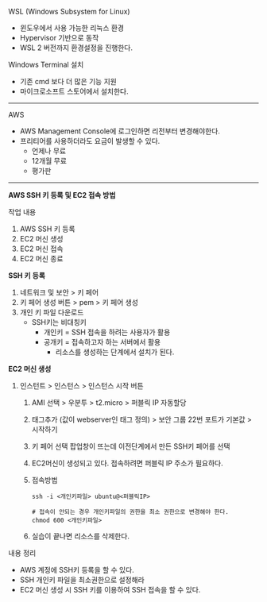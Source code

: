 WSL (Windows Subsystem for Linux)

- 윈도우에서 사용 가능한 리눅스 환경
- Hypervisor 기반으로 동작
- WSL 2 버전까지 환경설정을 진행한다.

Windows Terminal 설치

- 기존 cmd 보다 더 많은 기능 지원
- 마이크로소프트 스토어에서 설치한다.

---

AWS

- AWS Management Console에 로그인하면 리전부터 변경해야한다.
- 프리티어를 사용하더라도 요금이 발생할 수 있다.
  - 언제나 무료
  - 12개월 무료
  - 평가판

---

**AWS SSH 키 등록 및 EC2 접속 방법**

작업 내용

1. AWS SSH 키 등록
2. EC2 머신 생성
3. EC2 머신 접속
4. EC2 머신 종료

**SSH 키 등록**

1. 네트워크 및 보안 > 키 페어
2. 키 페어 생성 버튼 > pem > 키 페어 생성
3. 개인 키 파일 다운로드
   - SSH키는 비대칭키
     - 개인키 = SSH 접속을 하려는 사용자가 활용
     - 공개키 = 접속하고자 하는 서버에서 활용
       - 리소스를 생성하는 단계에서 설치가 된다.

**EC2 머신 생성**

1. 인스턴트 > 인스턴스 > 인스턴스 시작 버튼

   1. AMI 선택 > 우분투 > t2.micro > 퍼블릭 IP 자동할당

   2. 태그추가 (값이 webserver인 태그 정의) > 보안 그룹 22번 포트가 기본값 > 시작하기

   3. 키 페어 선택 팝업창이 뜨는데 이전단계에서 만든 SSH키 페어를 선택

   4. EC2머신이 생성되고 있다. 접속하려면 퍼블릭 IP 주소가 필요하다.

   5. 접속방법

      ```shell
      ssh -i <개인키파일> ubuntu@<퍼블릭IP>
      
      # 접속이 안되는 경우 개인키파일의 권한을 최소 권한으로 변경해야 한다.
      chmod 600 <개인키파일>
      ```

   6. 실습이 끝나면 리소스를 삭제한다.

내용 정리

- AWS 계정에 SSH키 등록을 할 수 있다.
- SSH 개인키 파일을 최소권한으로 설정해라
- EC2 머신 생성 시 SSH 키를 이용하여 SSH 접속을 할 수 있다.